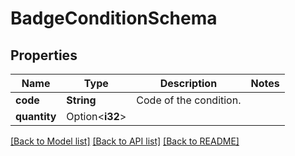 # BadgeConditionSchema

## Properties

Name | Type | Description | Notes
------------ | ------------- | ------------- | -------------
**code** | **String** | Code of the condition. | 
**quantity** | Option<**i32**> |  | 

[[Back to Model list]](../README.md#documentation-for-models) [[Back to API list]](../README.md#documentation-for-api-endpoints) [[Back to README]](../README.md)


